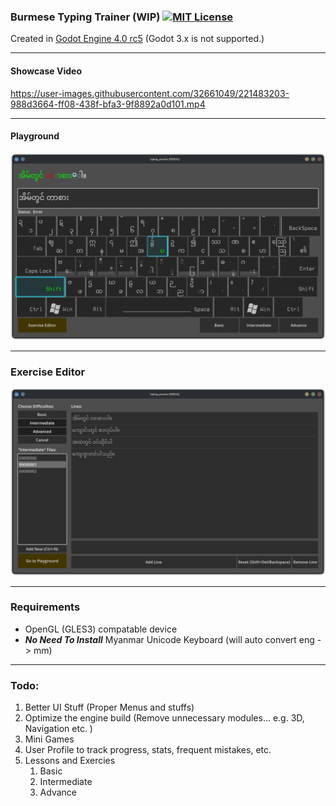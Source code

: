 ### Burmese Typing Trainer (WIP) [![MIT License](https://img.shields.io/badge/License-MIT-25B3A0?style=flat-square)](https://github.com/stmSi/myanmar-unicode-typing-trainer/blob/master/LICENSE.md)

Created in [Godot Engine 4.0 rc5](https://godotengine.org/article/release-candidate-godot-4-0-rc-5#downloads) (Godot 3.x is not supported.)

---

#### **Showcase Video**

https://user-images.githubusercontent.com/32661049/221483203-988d3664-ff08-438f-bfa3-9f8892a0d101.mp4

---

#### **Playground**

![](screenshots/Playground.png)

---

### **Exercise Editor**

![](screenshots/ExerciseEditor.png)

---

### **Requirements**

* OpenGL (GLES3) compatable device
* ***No Need To Install*** Myanmar Unicode Keyboard (will auto convert eng -> mm)

---

### **Todo**:

1. Better UI Stuff (Proper Menus and stuffs)
2. Optimize the engine build (Remove unnecessary modules... e.g. 3D, Navigation etc. )
3. Mini Games
4. User Profile to track progress, stats, frequent mistakes, etc.
5. Lessons and Exercies
   1. Basic
   2. Intermediate
   3. Advance

